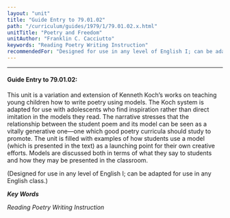 ```yaml
---
layout: "unit"
title: "Guide Entry to 79.01.02"
path: "/curriculum/guides/1979/1/79.01.02.x.html"
unitTitle: "Poetry and Freedom"
unitAuthor: "Franklin C. Cacciutto"
keywords: "Reading Poetry Writing Instruction"
recommendedFor: "Designed for use in any level of English I; can be adapted for use in any English class."
---
```

<body>
<hr/>
<h4>
Guide Entry to 79.01.02:
</h4>
This unit is a variation and extension of Kenneth Koch’s works on teaching young children how to write poetry using models.  The Koch system is adapted for use with adolescents who find inspiration rather than direct imitation in the models they read.  The narrative stresses that the relationship between the student poem and its model can be seen as a vitally generative one—one which good poetry curricula should study to promote.  The unit is filled with examples of how students use a model (which is presented in the text) as a launching point for their own creative efforts.  Models are discussed both in terms of what they say to students and how they may be presented in the classroom.
<p>
(Designed for use in any level of English I; can be adapted for use in any English class.)
</p>
<p>
<b>
<i>
Key Words
</i>
</b>
<br/>
</p>
<p>
<i>
Reading Poetry Writing Instruction
</i>
</p>
</body>